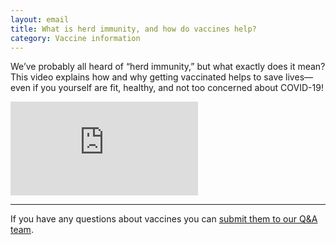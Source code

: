 ```yaml
---
layout: email
title: What is herd immunity, and how do vaccines help?
category: Vaccine information
---
```


We’ve probably all heard of “herd immunity,” but what exactly does it mean? This video explains how and why getting vaccinated helps to save lives—even if you yourself are fit, healthy, and not too concerned about COVID-19!

<div class="video-container">
    <iframe src="https://www.youtube.com/embed/8BUCi5Tuzms" frameborder="0" allow="accelerometer; autoplay; clipboard-write; encrypted-media; gyroscope; picture-in-picture" allowfullscreen></iframe>
</div>

---

If you have any questions about vaccines you can <a href="https://forms.office.com/Pages/ResponsePage.aspx?id=R77BsNirjESm4LHvZaFurntRgw1ebJ1AvEmHEUh3WBZUQlg4QjBMVkYxS0NNOEpOMVdIUEM4MzhJNC4u">submit them to our Q&A team</a>.